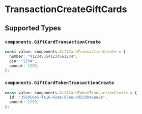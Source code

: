 # TransactionCreateGiftCards


## Supported Types

### `components.GiftCardTransactionCreate`

```typescript
const value: components.GiftCardTransactionCreate = {
  number: "4123455541234561234",
  pin: "1234",
  amount: 1299,
};
```

### `components.GiftCardTokenTransactionCreate`

```typescript
const value: components.GiftCardTokenTransactionCreate = {
  id: "356d56e5-fe16-42ae-97ee-8d55d846ae2e",
  amount: 1299,
};
```

